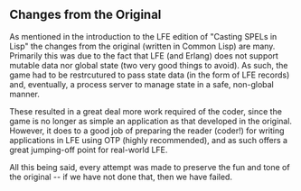 ## Changes from the Original

As mentioned in the introduction to the LFE edition of "Casting SPELs in Lisp" the changes from the original (written in Common Lisp) are many. Primarily this was due to the fact that LFE (and Erlang) does not support mutable data nor global state (two very good things to avoid). As such, the game had to be restrcutured to pass state data (in the form of LFE records) and, eventually, a process server to manage state in a safe, non-global manner.

These resulted in a great deal more work required of the coder, since the game is no longer as simple an application as that developed in the original. However, it does to a good job of preparing the reader (coder!) for writing applications in LFE using OTP (highly recommended), and as such offers a great jumping-off point for real-world LFE.

All this being said, every attempt was made to preserve the fun and tone of the original -- if we have not done that, then we have failed.
